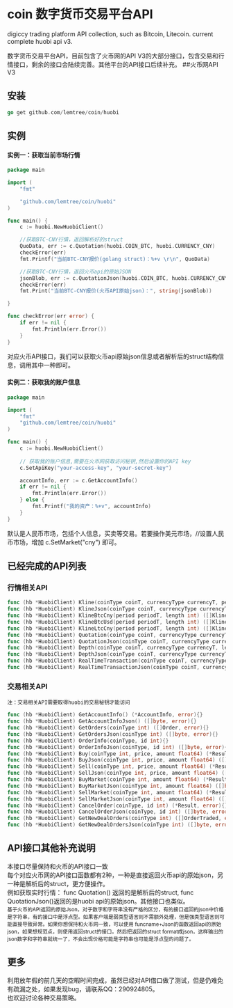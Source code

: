 # coin 数字货币交易平台API
digiccy trading platform API collection, such as Bitcoin, Litecoin. current complete huobi api v3. 

数字货币交易平台API，目前包含了火币网的API V3的大部分接口，包含交易和行情接口，剩余的接口会陆续完善。其他平台的API接口后续补充。
##火币网API V3 

## 安装
```go
go get github.com/lemtree/coin/huobi
```


## 实例
#### 实例一：获取当前市场行情
```go
package main

import (
	"fmt"

	"github.com/lemtree/coin/huobi"
)

func main() {
	c := huobi.NewHuobiClient()

	//获取BTC-CNY行情，返回解析好的struct
	QuoData, err := c.Quotation(huobi.COIN_BTC, huobi.CURRENCY_CNY)
	checkError(err)
	fmt.Printf("当前BTC-CNY报价(golang struct)：%+v \r\n", QuoData)

	//获取BTC-CNY行情，返回火币api的原始JSON
	jsonBlob, err := c.QuotationJson(huobi.COIN_BTC, huobi.CURRENCY_CNY)
	checkError(err)
	fmt.Print("当前BTC-CNY报价(火币API原始json)：", string(jsonBlob))

}

func checkError(err error) {
	if err != nil {
		fmt.Println(err.Error())
	}
}

```
对应火币API接口，我们可以获取火币api原始json信息或者解析后的struct结构信息，调用其中一种即可。

#### 实例二：获取我的账户信息
```go
package main

import (
	"fmt"
	"github.com/lemtree/coin/huobi"
)

func main() {
	c := huobi.NewHuobiClient()
	
	// 获取我的账户信息,需要在火币网获取访问秘钥,然后设置你的API key
	c.SetApiKey("your-access-key", "your-secret-key")

	accountInfo, err := c.GetAccountInfo()
	if err != nil {
		fmt.Println(err.Error())
	} else {
		fmt.Printf("我的资产：%+v", accountInfo)
	}
}
```
默认是人民币市场，包括个人信息，买卖等交易。若要操作美元市场，//设置人民币市场，增加 c.SetMarket("cny") 即可。

## 已经完成的API列表
### 行情相关API
```go
func (hb *HuobiClient) Kline(coinType coinT, currencyType currencyT, period periodT, length int) ([]Kline, error){}
func (hb *HuobiClient) KlineJson(coinType coinT, currencyType currencyT, period periodT, length int) ([]byte, error){}
func (hb *HuobiClient) KlineBtcCny(period periodT, length int) ([]Kline, error){}
func (hb *HuobiClient) KlineBtcUsd(period periodT, length int) ([]Kline, error){}
func (hb *HuobiClient) KlineLtcCny(period periodT, length int) ([]Kline, error){}
func (hb *HuobiClient) Quotation(coinType coinT, currencyType currencyT) (*RealTimeQuotation, error){}
func (hb *HuobiClient) QuotationJson(coinType coinT, currencyType currencyT) ([]byte, error){}
func (hb *HuobiClient) Depth(coinType coinT, currencyType currencyT, length int) (*Depth, error){} 
func (hb *HuobiClient) DepthJson(coinType coinT, currencyType currencyT, length int) ([]byte, error){}
func (hb *HuobiClient) RealTimeTransaction(coinType coinT, currencyType currencyT) (*RealTimeTransactionData, error){}
func (hb *HuobiClient) RealTimeTransactionJson(coinType coinT, currencyType currencyT) ([]byte, error){}
```

### 交易相关API
	注：交易相关API需要取得huobi的交易秘钥才能访问
```go
func (hb *HuobiClient) GetAccountInfo() (*AccountInfo, error){}
func (hb *HuobiClient) GetAccountInfoJson() ([]byte, error){}
func (hb *HuobiClient) GetOrders(coinType int) ([]Order, error){}
func (hb *HuobiClient) GetOrdersJson(coinType int) ([]byte, error){}
func (hb *HuobiClient) OrderInfo(coinType, id int){}
func (hb *HuobiClient) OrderInfoJson(coinType, id int) ([]byte, error){}
func (hb *HuobiClient) Buy(coinType int, price, amount float64) (*Result, error){}
func (hb *HuobiClient) BuyJson(coinType int, price, amount float64) ([]byte, error){}
func (hb *HuobiClient) Sell(coinType int, price, amount float64) (*Result, error){}
func (hb *HuobiClient) SellJson(coinType int, price, amount float64) ([]byte, error){}
func (hb *HuobiClient) BuyMarket(coinType int, amount float64) (*Result, error){}
func (hb *HuobiClient) BuyMarketJson(coinType int, amount float64) ([]byte, error){}
func (hb *HuobiClient) SellMarket(coinType int, amount float64) (*Result, error){}
func (hb *HuobiClient) SellMarketJson(coinType int, amount float64) ([]byte, error){}
func (hb *HuobiClient) CancelOrder(coinType, id int) (*Result, error){}
func (hb *HuobiClient) CancelOrderJson(coinType, id int) ([]byte, error){}
func (hb *HuobiClient) GetNewDealOrders(coinType int) ([]OrderTraded, error){}
func (hb *HuobiClient) GetNewDealOrdersJson(coinType int) ([]byte, error){}
```

## API接口其他补充说明
本接口尽量保持和火币的API接口一致<br>
每个对应火币网的API接口函数都有2种，一种是直接返回火币api的原始json，另一种是解析后的struct，更方便操作。<br>
例如获取实时行情： func Quotation() 返回的是解析后的struct, func QuotationJson()返回的是huobi api的原始json。其他接口也类似。<br>
<small>基于火币的API返回的原始Json，对于数字和字符串没有严格的区分，有的接口返回的json中价格是字符串，有的接口中是浮点型。如果客户端是弱类型语言则不需额外处理，但是强类型语言则可能直接导致异常。如果你想保持和火币网一致，可以使用 funcname+Json的函数返回api的原始json，如果想规范点，则使用返回struct的接口，然后把返回的struct format成json，这样输出的json数字和字符串就统一了，不会出现价格可能是字符串也可能是浮点型的问题了。</small>


## 更多
利用放年假的前几天的空暇时间完成，虽然已经对API借口做了测试，但是仍难免有疏漏之处，如果发现bug，请联系QQ：290924805。<br>
也欢迎讨论各种交易策略。
